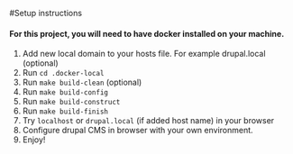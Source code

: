 #Setup instructions

#### For this project, you will need to have docker installed on your machine.
1) Add new local domain to your hosts file. For example drupal.local (optional)
2) Run ```cd .docker-local```
3) Run ```make build-clean``` (optional)
4) Run ```make build-config```
5) Run ```make build-construct```
6) Run ```make build-finish```
7) Try ```localhost``` or ```drupal.local``` (if added host name) in your browser
8) Configure drupal CMS in browser with your own environment.
9) Enjoy!
